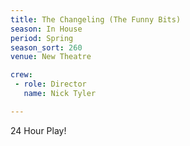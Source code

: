 ```yaml
---
title: The Changeling (The Funny Bits)
season: In House
period: Spring
season_sort: 260
venue: New Theatre

crew:
 - role: Director
   name: Nick Tyler

---
```


24 Hour Play!
